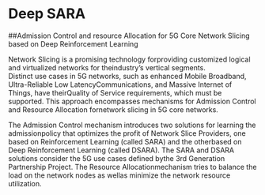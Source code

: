 # Deep SARA

##Admission Control and resource Allocation for 5G Core Network Slicing based on Deep Reinforcement Learning

Network   Slicing   is   a   promising   technology forproviding  customized  logical  and  virtualized  networks  for  theindustry’s  vertical  segments.  
Distinct  use  cases  in  5G  networks, such as enhanced Mobile Broadband, Ultra-Reliable Low LatencyCommunications,  and  Massive  Internet  of  Things, have  theirQuality  of  Service  requirements,  which  must  be  supported. This approach  encompasses mechanisms for Admission Control and Resource Allocation fornetwork  slicing  in  5G  core  networks. 

The  Admission  Control mechanism  introduces  two  solutions  for  learning  the  admissionpolicy  that  optimizes  the  profit  of  Network  Slice  Providers, one based  on  Reinforcement  Learning  (called  SARA)  and  the  otherbased  on  Deep  Reinforcement  Learning  (called  DSARA). The SARA and DSARA solutions consider the 5G use cases defined bythe 3rd Generation Partnership Project. The Resource Allocationmechanism tries to balance the load on the network nodes as wellas  minimize  the  network  resource  utilization.  
